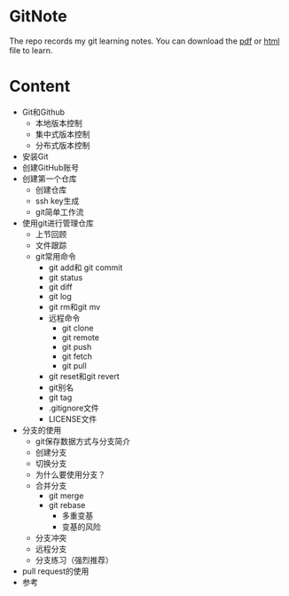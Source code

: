 # GitNote
The repo records my git learning notes. You can download the [pdf][1] or [html][2] file to learn. 

# Content
<ul>
                <li>
                    Git和Github
                    <ul>
                    <li>本地版本控制</li>
                    <li>集中式版本控制</li>
                    <li>分布式版本控制</li>
                    </ul>
                </li>
                <li>
                    安装Git
                </li>
                <li>
                    创建GitHub账号
                </li>
                <li>
                    创建第一个仓库
                    <ul>
                    <li>创建仓库</li>
                    <li>ssh key生成</li>
                    <li>git简单工作流</li>
                    </ul>
                </li>
                <li>
                    使用git进行管理仓库
                    <ul>
                    <li>上节回顾</li>
                    <li>文件跟踪</li>
                    <li>
                    git常用命令
                        <ul>
                    <li>git add和 git commit</li>
                    <li>git status</li>
                    <li>git diff</li>
                    <li>git log</li>
                    <li>git rm和git mv</li>
                    <li>远程命令
                    <ul>
                    <li>git clone</li>
                    <li>git remote</li>
                    <li>git push</li>
                    <li>git fetch</li>
                    <li>git pull</li>
                    </ul>
                    </li>
                    <li>git reset和git revert</li>
                    <li>git别名</li>
                    <li>git tag</li>
                    <li>.gitignore文件</li>
                    <li>LICENSE文件</li>
                        </ul>
                    </li>
                    </ul>
                </li>
                <li>
                    分支的使用
                    <ul>
                    <li>git保存数据方式与分支简介</li>
                    <li>创建分支</li>
                    <li>切换分支</li>
                    <li>为什么要使用分支？</li>
                    <li>合并分支
                    <ul>
                        <li>git merge</li>
                        <li>git rebase
                        <ul>
                        <li>多重变基 </li>
                        <li>变基的风险 </li>
                        </ul>
                        </li>
                    </ul>
                    </li>
                    <li>分支冲突</li>
                    <li>远程分支</li>
                    <li>分支练习（强烈推荐）</li>
                    </ul>
                </li>
                <li>
                pull request的使用
                </li>
                <li>
                 参考
                </li>
            </ul>

[1]: https://github.com/FangYang970206/GitNote/blob/master/GitNote.pdf
[2]: https://github.com/FangYang970206/GitNote/blob/master/GitNote.html
